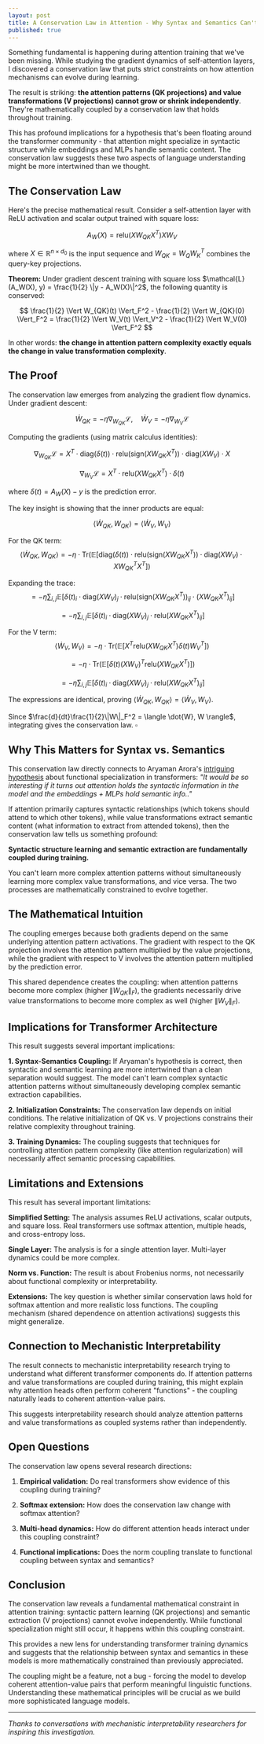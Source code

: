 ```yaml
---
layout: post
title: A Conservation Law in Attention - Why Syntax and Semantics Can't Evolve Independently
published: true
---
```


Something fundamental is happening during attention training that we've been missing. While studying the gradient dynamics of self-attention layers, I discovered a conservation law that puts strict constraints on how attention mechanisms can evolve during learning.

The result is striking: **the attention patterns (QK projections) and value transformations (V projections) cannot grow or shrink independently**. They're mathematically coupled by a conservation law that holds throughout training.

This has profound implications for a hypothesis that's been floating around the transformer community - that attention might specialize in syntactic structure while embeddings and MLPs handle semantic content. The conservation law suggests these two aspects of language understanding might be more intertwined than we thought.

## The Conservation Law

Here's the precise mathematical result. Consider a self-attention layer with ReLU activation and scalar output trained with square loss:

$$
A_W(X) = \text{relu}(X W_{QK} X^T) X W_V
$$

where $X \in \mathbb{R}^{n \times d_0}$ is the input sequence and $W_{QK} = W_Q W_K^T$ combines the query-key projections.

**Theorem:** Under gradient descent training with square loss $\mathcal{L}(A_W(X), y) = \frac{1}{2} \|y - A_W(X)\|^2$, the following quantity is conserved:

$$
\frac{1}{2} \Vert W_{QK}(t) \Vert_F^2 - \frac{1}{2} \Vert W_{QK}(0) \Vert_F^2 = \frac{1}{2} \Vert W_V(t) \Vert_V^2 - \frac{1}{2} \Vert W_V(0) \Vert_F^2
$$

In other words: **the change in attention pattern complexity exactly equals the change in value transformation complexity**.

## The Proof

The conservation law emerges from analyzing the gradient flow dynamics. Under gradient descent:

$$
\dot{W}_{QK} = -\eta \nabla_{W_{QK}} \mathcal{L}, \quad \dot{W}_V = -\eta \nabla_{W_V} \mathcal{L}
$$

Computing the gradients (using matrix calculus identities):

$$
\nabla_{W_{QK}} \mathcal{L} = X^T \cdot \text{diag}(\delta(t)) \cdot \text{relu}(\text{sign}(X W_{QK} X^T)) \cdot \text{diag}(X W_V) \cdot X
$$

$$
\nabla_{W_V} \mathcal{L} = X^T \cdot \text{relu}(X W_{QK} X^T) \cdot \delta(t)
$$

where $\delta(t) = A_W(X) - y$ is the prediction error.

The key insight is showing that the inner products are equal:

$$
\langle \dot{W}_{QK}, W_{QK} \rangle = \langle \dot{W}_V, W_V \rangle
$$

For the QK term:
$$
\langle \dot{W}_{QK}, W_{QK} \rangle = -\eta \cdot \text{Tr}(\mathbb{E}[\text{diag}(\delta(t)) \cdot \text{relu}(\text{sign}(X W_{QK} X^T)) \cdot \text{diag}(X W_V) \cdot X W_{QK}^T X^T])
$$

Expanding the trace:
$$
= -\eta \sum_{i,j} \mathbb{E}[\delta(t)_i \cdot \text{diag}(X W_V)_j \cdot \text{relu}(\text{sign}(X W_{QK} X^T))_{ij} \cdot (X W_{QK} X^T)_{ij}]
$$

$$
= -\eta \sum_{i,j} \mathbb{E}[\delta(t)_i \cdot \text{diag}(X W_V)_j \cdot \text{relu}(X W_{QK} X^T)_{ij}]
$$

For the V term:
$$
\langle \dot{W}_V, W_V \rangle = -\eta \cdot \text{Tr}(\mathbb{E}[X^T \text{relu}(X W_{QK} X^T) \delta(t) W_V^T])
$$

$$
= -\eta \cdot \text{Tr}(\mathbb{E}[\delta(t) (X W_V)^T \text{relu}(X W_{QK} X^T)])
$$

$$
= -\eta \sum_{i,j} \mathbb{E}[\delta(t)_i \cdot \text{diag}(X W_V)_j \cdot \text{relu}(X W_{QK} X^T)_{ij}]
$$

The expressions are identical, proving $\langle \dot{W}_{QK}, W_{QK} \rangle = \langle \dot{W}_V, W_V \rangle$.

Since $\frac{d}{dt}\frac{1}{2}\|W\|_F^2 = \langle \dot{W}, W \rangle$, integrating gives the conservation law. $\square$

## Why This Matters for Syntax vs. Semantics

This conservation law directly connects to Aryaman Arora's [intriguing hypothesis](https://twitter.com/aryaman2020/status/1591947909886464000) about functional specialization in transformers: *"It would be so interesting if it turns out attention holds the syntactic information in the model and the embeddings + MLPs hold semantic info.."*

If attention primarily captures syntactic relationships (which tokens should attend to which other tokens), while value transformations extract semantic content (what information to extract from attended tokens), then the conservation law tells us something profound:

**Syntactic structure learning and semantic extraction are fundamentally coupled during training.**

You can't learn more complex attention patterns without simultaneously learning more complex value transformations, and vice versa. The two processes are mathematically constrained to evolve together.

## The Mathematical Intuition

The coupling emerges because both gradients depend on the same underlying attention pattern activations. The gradient with respect to the QK projection involves the attention pattern multiplied by the value projections, while the gradient with respect to V involves the attention pattern multiplied by the prediction error.

This shared dependence creates the coupling: when attention patterns become more complex (higher $\|W_{QK}\|_F$), the gradients necessarily drive value transformations to become more complex as well (higher $\|W_V\|_F$).

## Implications for Transformer Architecture

This result suggests several important implications:

**1. Syntax-Semantics Coupling:** If Aryaman's hypothesis is correct, then syntactic and semantic learning are more intertwined than a clean separation would suggest. The model can't learn complex syntactic attention patterns without simultaneously developing complex semantic extraction capabilities.

**2. Initialization Constraints:** The conservation law depends on initial conditions. The relative initialization of QK vs. V projections constrains their relative complexity throughout training.

**3. Training Dynamics:** The coupling suggests that techniques for controlling attention pattern complexity (like attention regularization) will necessarily affect semantic processing capabilities.

## Limitations and Extensions

This result has several important limitations:

**Simplified Setting:** The analysis assumes ReLU activations, scalar outputs, and square loss. Real transformers use softmax attention, multiple heads, and cross-entropy loss.

**Single Layer:** The analysis is for a single attention layer. Multi-layer dynamics could be more complex.

**Norm vs. Function:** The result is about Frobenius norms, not necessarily about functional complexity or interpretability.

**Extensions:** The key question is whether similar conservation laws hold for softmax attention and more realistic loss functions. The coupling mechanism (shared dependence on attention activations) suggests this might generalize.

## Connection to Mechanistic Interpretability

The result connects to mechanistic interpretability research trying to understand what different transformer components do. If attention patterns and value transformations are coupled during training, this might explain why attention heads often perform coherent "functions" - the coupling naturally leads to coherent attention-value pairs.

This suggests interpretability research should analyze attention patterns and value transformations as coupled systems rather than independently.

## Open Questions

The conservation law opens several research directions:

1. **Empirical validation:** Do real transformers show evidence of this coupling during training?

2. **Softmax extension:** How does the conservation law change with softmax attention?

3. **Multi-head dynamics:** How do different attention heads interact under this coupling constraint?

4. **Functional implications:** Does the norm coupling translate to functional coupling between syntax and semantics?

## Conclusion

The conservation law reveals a fundamental mathematical constraint in attention training: syntactic pattern learning (QK projections) and semantic extraction (V projections) cannot evolve independently. While functional specialization might still occur, it happens within this coupling constraint.

This provides a new lens for understanding transformer training dynamics and suggests that the relationship between syntax and semantics in these models is more mathematically constrained than previously appreciated.

The coupling might be a feature, not a bug - forcing the model to develop coherent attention-value pairs that perform meaningful linguistic functions. Understanding these mathematical principles will be crucial as we build more sophisticated language models.

---

*Thanks to conversations with mechanistic interpretability researchers for inspiring this investigation.*
